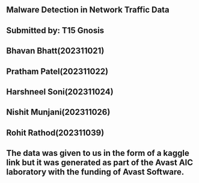 ## Malware Detection in Network Traffic Data
## Submitted by: T15 Gnosis
## Bhavan Bhatt(202311021)
## Pratham Patel(202311022)
## Harshneel Soni(202311024)
## Nishit Munjani(202311026)
## Rohit Rathod(202311039)

## The data was given to us in the form of a kaggle link but it was generated as part of the Avast AIC laboratory with the funding of Avast Software.
